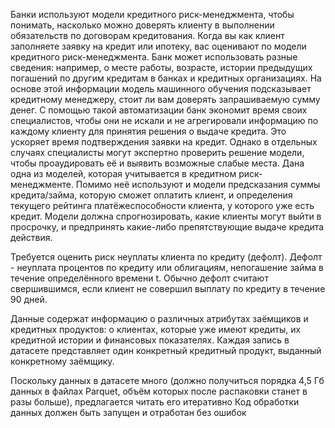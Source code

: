 Банки используют модели кредитного риск-менеджмента, чтобы понимать, насколько можно доверять клиенту в выполнении обязательств по договорам кредитования. Когда вы как клиент заполняете заявку на кредит или ипотеку, вас оценивают по модели кредитного риск-менеджмента. 
Банк может использовать разные сведения: например, о месте работы, возрасте, истории предыдущих погашений по другим кредитам в банках и кредитных организациях. На основе этой информации модель машинного обучения подсказывает кредитному менеджеру, стоит ли вам доверять 
запрашиваемую сумму денег. С помощью такой автоматизации банк экономит время своих специалистов, чтобы они не искали и не агрегировали информацию по каждому клиенту для принятия решения о выдаче кредита. Это ускоряет время подтверждения заявки на кредит. 
Однако в отдельных случаях специалисты могут экспертно проверить решение модели, чтобы проаудировать её и выявить возможные слабые места. Дана одна из моделей, которая учитывается в кредитном риск-менеджменте. 
Помимо неё используют и модели предсказания суммы кредита/займа, которую сможет оплатить клиент, и определения текущего рейтинга платёжеспособности клиента, у которого уже есть кредит. 
Модели должна спрогнозировать, какие клиенты могут выйти в просрочку, и предпринять какие-либо препятствующие выдаче кредита действия.

Требуется оценить риск неуплаты клиента по кредиту (дефолт). Дефолт - неуплата процентов по кредиту или облигациям, непогашение займа в течение определённого времени t. Обычно дефолт считают свершившимся, если клиент не совершил выплату по кредиту в течение 90 дней. 

Данные содержат информацию о различных атрибутах заёмщиков и кредитных продуктов: о клиентах, которые уже имеют кредиты, их кредитной истории и финансовых показателях. Каждая запись в датасете представляет один конкретный кредитный продукт, выданный конкретному заёмщику.

Поскольку данных в датасете много (должно получиться порядка 4,5 Гб данных в файлах Parquet, объём которых после распаковки станет в разы больше), предлагается читать его итеративно 
Код обработки данных должен быть запущен и отработан без ошибок
